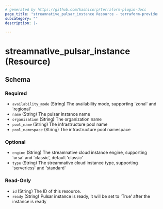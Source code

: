 ```yaml
---
# generated by https://github.com/hashicorp/terraform-plugin-docs
page_title: "streamnative_pulsar_instance Resource - terraform-provider-streamnative"
subcategory: ""
description: |-
  
---
```


# streamnative_pulsar_instance (Resource)





<!-- schema generated by tfplugindocs -->
## Schema

### Required

- `availability_mode` (String) The availability mode, supporting 'zonal' and 'regional'
- `name` (String) The pulsar instance name
- `organization` (String) The organization name
- `pool_name` (String) The infrastructure pool name
- `pool_namespace` (String) The infrastructure pool namespace

### Optional

- `engine` (String) The streamnative cloud instance engine, supporting 'ursa' and 'classic', default 'classic'
- `type` (String) The streamnative cloud instance type, supporting 'serverless' and 'standard'

### Read-Only

- `id` (String) The ID of this resource.
- `ready` (String) Pulsar instance is ready, it will be set to 'True' after the instance is ready
